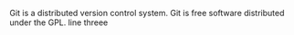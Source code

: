 Git is a distributed version control system.
Git is free software distributed under the GPL.
line threee
